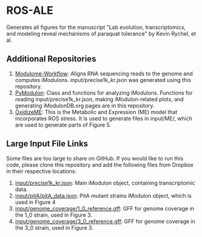 # ROS-ALE
Generates all figures for the manuscript "Lab evolution, transcriptomics, and modeling reveal mechanisms of paraquat tolerance" by Kevin Rychel, et al.

## Additional Repositories
1. [Modulome-Workflow](https://github.com/avsastry/modulome-workflow): Aligns RNA sequencing reads to the genome and computes iModulons. input/precise1k_kr.json was generated using this repository.
2. [PyModulon](https://github.com/SBRG/pymodulon): Class and functions for analyzing iModulons. Functions for reading input/precise1k_kr.json, making iModulon-related plots, and generating iModulonDB.org pages are in this repository.
3. [OxidizeME](https://github.com/laurenceyang33/oxidizeme): This is the Metabolic and Expression (ME) model that incorporates ROS stress. It is used to generate files in input/ME/, which are used to generate parts of Figure 5.

## Large Input File Links
Some files are too large to share on GitHub. If you would like to run this code, please clone this repository and add the following files from Dropbox in their respective locations:
1. [input/precise1k_kr.json](https://www.dropbox.com/s/6yxzdz0odjnxrtj/precise1k_kr.json?dl=0): Main iModulon object, containing transcriptomic data.
2. [input/pitA/pitA_data.json](https://www.dropbox.com/s/upw3vcf4rpqq29v/pitA_data.json?dl=0): PitA mutant strains iModulon object, which is used in Figure 4
3. [input/genome_coverage/1_0_reference.gff](https://www.dropbox.com/s/amz34udjp44kthv/1_0_reference.gff?dl=0): GFF for genome coverage in the 1_0 strain, used in Figure 3.
4. [input/genome_coverage/3_0_reference.gff](https://www.dropbox.com/s/557myw8vozjdu2j/3_0_reference.gff?dl=0): GFF for genome coverage in the 3_0 strain, used in Figure 3.
